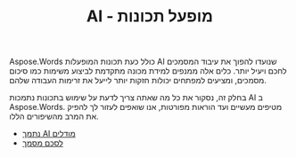 ﻿---
title: AI - מופעל תכונות
second_title: Aspose.Words עבור .NET
articleTitle: AI - מופעל תכונות
linktitle: AI - מופעל תכונות
type: docs
weight: 35
description: "Aspose.Words עבור .NET מציג כלים המופעלים על AI כמו סיכום מסמכים כדי להגביר את היעילות. למד כיצד להשתמש בתכונות המופעלות AI עם טיפים והדרכה מפורטת."
url: /he/net/ai-powered-features/
timestamp: 2024-11-26-12-00-00
---

Aspose.Words כולל כעת תכונות המופעלות AI שנועדו להפוך את עיבוד המסמכים לחכם ויעיל יותר. כלים אלה ממנפים למידת מכונה מתקדמת לביצוע משימות כמו סיכום מסמכים, ומציעים למפתחים יכולות חזקות יותר לייעל את זרימות העבודה שלהם.

בחלק זה, נסקור את כל מה שאתה צריך לדעת על שימוש בתכונות נתמכות AI ב Aspose.Words. מטיפים מעשיים ועד הוראות מפורטות, אנו שואפים לעזור לך להפיק את המרב מהשיפורים הללו.

* [נתמך AI מודלים](/words/net/supported-ai-models/)
* [לסכם מסמך](/words/net/summarize-a-document/)

